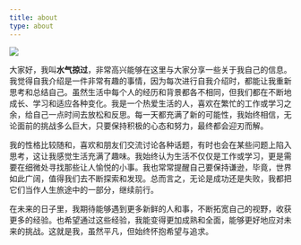 ```yaml
---
title: about
type: about
---
```


![](images/logo.png)

大家好，我叫**水气掠过**，非常高兴能够在这里与大家分享一些关于我自己的信息。我觉得自我介绍是一件非常有趣的事情，因为每次进行自我介绍时，都能让我重新思考和总结自己。虽然生活中每个人的经历和背景都各不相同，但我们都在不断地成长、学习和适应各种变化。我是一个热爱生活的人，喜欢在繁忙的工作或学习之余，给自己一点时间去放松和反思。每一天都充满了新的可能性，我始终相信，无论面前的挑战多么巨大，只要保持积极的心态和努力，最终都会迎刃而解。

我的性格比较随和，喜欢和朋友们交流讨论各种话题，有时也会在某些问题上陷入思考，这让我感觉生活充满了趣味。我始终认为生活不仅仅是工作或学习，更是需要在细微处寻找那些让人愉悦的小事。我也常常提醒自己要保持谦逊，毕竟，世界如此广阔，值得我们去不断探索和发现。总而言之，无论是成功还是失败，我都把它们当作人生旅途中的一部分，继续前行。

在未来的日子里，我期待能够遇到更多新鲜的人和事，不断拓宽自己的视野，收获更多的经验。也希望通过这些经验，我能变得更加成熟和全面，能够更好地应对未来的挑战。这就是我，虽然平凡，但始终怀抱希望与追求。